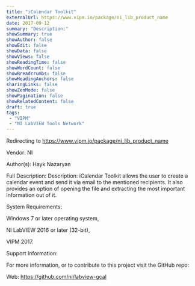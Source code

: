 ```yaml
---
title: "iCalendar Toolkit"
externalUrl: https://www.vipm.io/package/ni_lib_product_name
date: 2017-09-12
summary: "Description:"
showSummary: true
showAuthor: false
showEdit: false
showData: false
showViews: false
showReadingTime: false
showWordCount: false
showBreadcrumbs: false
showHeadingAnchors: false
sharingLinks: false
showZenMode: false
showPagination: false
showRelatedContent: false
draft: true
tags:
 - "VIPM"
 - "NI LabVIEW Tools Network"
---
```


Redirecting to https://www.vipm.io/package/ni_lib_product_name

Vendor: NI

Author(s): Hayk Nazaryan
 
Full Description:
Description:
iCalendar Toolkit allows the user to create a calendar event and send it via email to the mentioned recipients. It also provides an option of opening the file and extracting the most important information out of it.

System Requirements: 

Windows 7 or later operating system,

NI LabVIEW 2016 or later (32-bit), 

VIPM 2017. 

Support Information:

 For more information, or to contribute to this project visit the GitHub repo:

Web: https://github.com/ni/labview-gcal